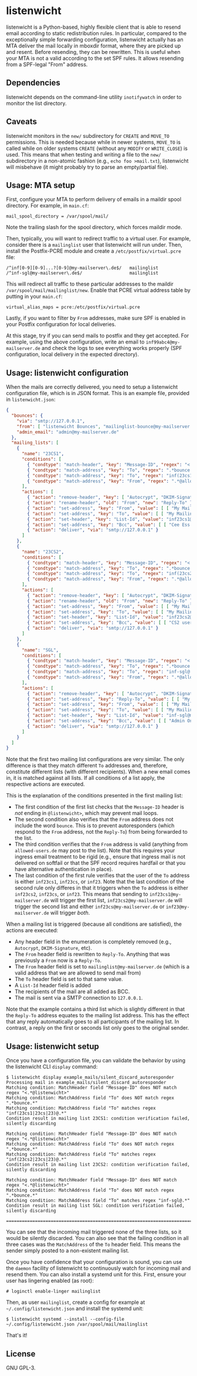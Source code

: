 # listenwicht
listenwicht is a Python-based, highly flexible client that is able to resend
email according to static redistribution rules. In particular, compared to the
exceptionally simple forwarding configuration, listenwicht actually has an MTA
deliver the mail locally in mboxdir format, where they are picked up and
resent. Before resending, they can be rewritten. This is useful when your MTA
is not a valid according to the set SPF rules. It allows resending from a
SPF-legal "From" address.


## Dependencies
listenwicht depends on the command-line utility `inotifywatch` in order to
monitor the list directory.


## Caveats
listenwicht monitors in the `new/` subdirectory for `CREATE` and `MOVE_TO`
permissions. This is needed because while in newer systems, `MOVE_TO` is called
while on older systems `CREATE` (without any `MODIFY` or `WRITE_CLOSE`) is
used. This means that when testing and writing a file to the `new/`
subdirectory in a non-atomic fashion (e.g., `echo foo >mail.txt`), listenwicht
will misbehave (it might probably try to parse an empty/partial file).


## Usage: MTA setup
First, configure your MTA to perform delivery of emails in a maildir spool
directory. For example, in `main.cf`:

```
mail_spool_directory = /var/spool/mail/
```

Note the trailing slash for the spool directory, which forces maildir mode.

Then, typically, you will want to redirect traffic to a virtual user. For
example, consider there is a `mailinglist` user that listenwicht will run
under. Then, install the Postfix-PCRE module and create a
`/etc/postfix/virtual.pcre` file:

```
/^inf[0-9][0-9]...?[0-9]@my-mailserver\.de$/   mailinglist
/^inf-sgl@my-mailserver\.de$/                  mailinglist
```

This will redirect all traffic to these particular addresses to the maildir
`/var/spool/mail/mailinglist/new`. Enable that PCRE virtual address table by
putting in your `main.cf`:

```
virtual_alias_maps = pcre:/etc/postfix/virtual.pcre
```

Lastly, if you want to filter by `From` addresses, make sure SPF is enabled in
your Postfix configuration for local deliveries.

At this stage, try if you can send mails to postfix and they get accepted. For
example, using the above configuration, write an email to
`inf99abc4@my-mailserver.de` and check the logs to see everything works
properly (SPF configuration, local delivery in the expected directory).


## Usage: listenwicht configuration
When the mails are correctly delivered, you need to setup a listenwicht
configuration file, which is in JSON format. This is an example file, provided
in `listenwicht.json`:

```json
{
  "bounces": {
    "via": "smtp://127.0.0.1",
    "from": [ "listenwicht Bounces", "mailinglist-bounce@my-mailserver.de" ],
    "admin_email": "admin@my-mailserver.de"
  },
  "mailing_lists": [
    {
      "name": "23CS1",
      "conditions": [
        { "condtype": "match-header", "key": "Message-ID", "regex": "<.*@listenwicht>", "invert": true },
        { "condtype": "match-address", "key": "To", "regex": ".*bounce.*", "invert": true },
        { "condtype": "match-address", "key": "To", "regex": "inf(23cs1|23cs|23)@.*" },
        { "condtype": "match-address", "key": "From", "regex": ".*@allowed-users.de", "error": "Your 'From' address is not authorized to post on the ${mailing_list_name} mailing list." }
      ],
      "actions": [
        { "action": "remove-header", "key": [ "Autocrypt", "DKIM-Signature", "Reply-To", "Return-Path", "X-Original-To", "Delivered-To", "Authentication-Results" ] },
        { "action": "rename-header", "old": "From", "new": "Reply-To" },
        { "action": "set-address", "key": "From", "value": [ [ "My Mailing List", "mailinglist@my-mailserver.de" ] ] },
        { "action": "set-address", "key": "To", "value": [ [ "My Mailing List", "mailinglist@my-mailserver.de" ] ] },
        { "action": "set-header", "key": "List-Id", "value": "inf23cs1@my-mailserver.de" },
        { "action": "set-address", "key": "Bcc", "value": [ [ "Cee Ess One", "cs1@foobar.com"], [ "Next cs1 usr", "other@cs1.de" ] ] },
        { "action": "deliver", "via": "smtp://127.0.0.1" }
      ]
    },
    {
      "name": "23CS2",
      "conditions": [
        { "condtype": "match-header", "key": "Message-ID", "regex": "<.*@listenwicht>", "invert": true },
        { "condtype": "match-address", "key": "To", "regex": ".*bounce.*", "invert": true },
        { "condtype": "match-address", "key": "To", "regex": "inf(23cs2|23cs|23)@.*" },
        { "condtype": "match-address", "key": "From", "regex": ".*@allowed-users.de", "error": "Your 'From' address is not authorized to post on the ${mailing_list_name} mailing list." }
      ],
      "actions": [
        { "action": "remove-header", "key": [ "Autocrypt", "DKIM-Signature", "Reply-To", "Return-Path", "X-Original-To", "Delivered-To", "Authentication-Results" ] },
        { "action": "rename-header", "old": "From", "new": "Reply-To" },
        { "action": "set-address", "key": "From", "value": [ [ "My Mailing List", "mailinglist@my-mailserver.de" ] ] },
        { "action": "set-address", "key": "To", "value": [ [ "My Mailing List", "mailinglist@my-mailserver.de" ] ] },
        { "action": "set-header", "key": "List-Id", "value": "inf23cs2@my-mailserver.de" },
        { "action": "set-address", "key": "Bcc", "value": [ [ "CS2 user", "cs2-user@foo.org"], [ "Other CS2 User", "cs2-user-2@invalid.com" ] ] },
        { "action": "deliver", "via": "smtp://127.0.0.1" }
      ]
    },
    {
      "name": "SGL",
      "conditions": [
        { "condtype": "match-header", "key": "Message-ID", "regex": "<.*@listenwicht>", "invert": true },
        { "condtype": "match-address", "key": "To", "regex": ".*bounce.*", "invert": true },
        { "condtype": "match-address", "key": "To", "regex": "inf-sgl@.*" },
        { "condtype": "match-address", "key": "From", "regex": ".*@allowed-users.de", "error": "Your 'From' address is not authorized to post on the ${mailing_list_name} mailing list." }
      ],
      "actions": [
        { "action": "remove-header", "key": [ "Autocrypt", "DKIM-Signature", "Reply-To", "Return-Path", "X-Original-To", "Delivered-To", "Authentication-Results" ] },
        { "action": "set-address", "key": "Reply-To", "value": [ [ "My Mailing List", "inf-sgl@my-mailserver.de" ] ] },
        { "action": "set-address", "key": "From", "value": [ [ "My Mailing List", "mailinglist@my-mailserver.de" ] ] },
        { "action": "set-address", "key": "To", "value": [ [ "My Mailing List", "mailinglist@my-mailserver.de" ] ] },
        { "action": "set-header", "key": "List-Id", "value": "inf-sgl@my-mailserver.de" },
        { "action": "set-address", "key": "Bcc", "value": [ [ "Admin One", "admin1@foo.org"], [ "Admin Two", "admin2@bar.com" ] ] },
        { "action": "deliver", "via": "smtp://127.0.0.1" }
      ]
    }
  ]
}
```

Note that the first two mailing list configurations are very similar. The only
difference is that they match different `To` addresses and, therefore,
constitute different lists (with different recipients). When a new email comes
in, it is matched against all lists. If all conditions of a list apply, the
respective actions are executed.

This is the explanation of the conditions presented in the first mailing list:
  - The first condition of the first list checks that the `Message-ID` header
    is *not* ending in `@listenwicht>`, which may prevent mail loops.
  - The second condition also verifies that the `From` address does not include
    the word `bounce`. This is to prevent autoresponders (which respond to the
    `From` address, not the `Reply-To`) from being forwarded to the list.
  - The third condition verifies that the `From` address is valid (anything
    from `allowed-users.de` may post to the list). Note that this requires your
    ingress email treatment to be rigid (e.g., ensure that ingress mail is not
    delivered on softfail or that the SPF record requires hardfail or that you have
    alternative authentication in place).
  - The last condition of the first rule verifies that the user of the `To` address
    is either `inf23cs1`, `inf23cs`, or `inf23`. Note that the last condition of
    the second rule only differes in that it triggers when the `To` address is
    either `inf23cs2`, `inf23cs`, or `inf23`. This means that sending to
    `inf23cs1@my-mailserver.de` will trigger the first list,
    `inf23cs2@my-mailserver.de` will trigger the second list and either
    `inf23cs@my-mailserver.de` or `inf23@my-mailserver.de` will trigger *both*.

When a mailing list is triggered (because all conditions are satisfied), the
actions are executed:

  - Any header field in the enumeration is completely removed (e.g.,
    `Autocrypt`, `DKIM-Signature`, etc).
  - The `From` header field is rewritten to `Reply-To`. Anything that was
    previously a `From` now is a `Reply-To`.
  - The `From` header field is set to `mailinglist@my-mailserver.de` (which is
    a valid address that we are allowed to send mail from)
  - The `To` header field is set to that same value.
  - A `List-Id` header field is added
  - The recipients of the mail are all added as BCC.
  - The mail is sent via a SMTP connection to `127.0.0.1`.

Note that the example contains a third list which is slightly different in that
the `Reply-To` address equates to the mailing list address. This has the effect
that any reply automatically goes to all participants of the mailing list. In
contrast, a reply on the first or seconds list only goes to the original
sender.


## Usage: listenwicht setup
Once you have a configuration file, you can validate the behavior by using the
listenwicht CLI `display` command:

```
$ listenwicht display example_mails/silent_discard_autoresponder
Processing mail in example_mails/silent_discard_autoresponder
Matching condition: MatchHeader field "Message-ID" does NOT match regex "<.*@listenwicht>"
Matching condition: MatchAddress field "To" does NOT match regex ".*bounce.*"
Matching condition: MatchAddress field "To" matches regex "inf(23cs1|23cs|23)@.*"
Condition result in mailing list 23CS1: condition verification failed, silently discarding

Matching condition: MatchHeader field "Message-ID" does NOT match regex "<.*@listenwicht>"
Matching condition: MatchAddress field "To" does NOT match regex ".*bounce.*"
Matching condition: MatchAddress field "To" matches regex "inf(23cs2|23cs|23)@.*"
Condition result in mailing list 23CS2: condition verification failed, silently discarding

Matching condition: MatchHeader field "Message-ID" does NOT match regex "<.*@listenwicht>"
Matching condition: MatchAddress field "To" does NOT match regex ".*bounce.*"
Matching condition: MatchAddress field "To" matches regex "inf-sgl@.*"
Condition result in mailing list SGL: condition verification failed, silently discarding

========================================================================================================================
```

You can see that the incoming mail triggered none of the three lists, so it
would be silently discarded. You can also see that the failing condition in all
three cases was the `MatchAddress` of the `To` header field. This means the
sender simply posted to a non-existent mailing list.

Once you have confidence that your configuration is sound, you can use the
`daemon` facility of listenwicht to continuously watch for incoming mail and
resend them. You can also install a systemd unit for this. First, ensure your
user has lingering enabled (as root):

```
# loginctl enable-linger mailinglist
```

Then, as user `mailinglist`, create a config for example at
`~/.config/listenwicht.json` and install the systemd unit:

```
$ listenwicht systemd --install --config-file ~/.config/listenwicht.json /var/spool/mail/mailinglist
```

That's it!

## License
GNU GPL-3.
